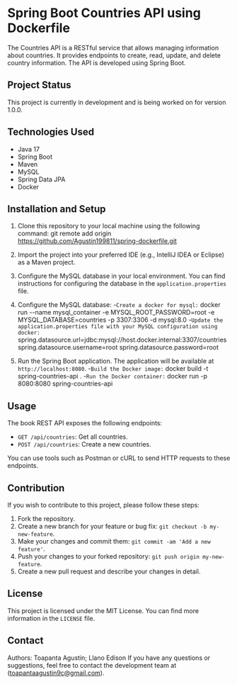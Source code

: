 # Spring Boot Countries API using Dockerfile

The Countries API is a RESTful service that allows managing information about countries. It provides endpoints to create, read, update, and delete country information. The API is developed using Spring Boot.

## Project Status

This project is currently in development and is being worked on for version 1.0.0.

## Technologies Used

- Java 17
- Spring Boot
- Maven
- MySQL
- Spring Data JPA
- Docker

## Installation and Setup

1. Clone this repository to your local machine using the following command:
git remote add origin https://github.com/Agustin199811/spring-dockerfile.git

2. Import the project into your preferred IDE (e.g., IntelliJ IDEA or Eclipse) as a Maven project.

3. Configure the MySQL database in your local environment. You can find instructions for configuring the database in the `application.properties` file.
4. Configure the MySQL database:
-`Create a docker for mysql:`
docker run --name mysql_container -e MYSQL_ROOT_PASSWORD=root -e MYSQL_DATABASE=countries -p 3307:3306 -d mysql:8.0
-`Update the application.properties file with your MySQL configuration using docker:`
spring.datasource.url=jdbc:mysql://host.docker.internal:3307/countries
spring.datasource.username=root
spring.datasource.password=root

5. Run the Spring Boot application. The application will be available at `http://localhost:8080`.
-`Build the Docker image:`
docker build -t spring-countries-api .
-`Run the Docker container:`
docker run -p 8080:8080 spring-countries-api

## Usage

The book REST API exposes the following endpoints:

- `GET /api/countries`: Get all countries.
- `POST /api/countries`: Create a new countries.

You can use tools such as Postman or cURL to send HTTP requests to these endpoints.

## Contribution

If you wish to contribute to this project, please follow these steps:

1. Fork the repository.
2. Create a new branch for your feature or bug fix: `git checkout -b my-new-feature`.
3. Make your changes and commit them: `git commit -am 'Add a new feature'`.
4. Push your changes to your forked repository: `git push origin my-new-feature`.
5. Create a new pull request and describe your changes in detail.

## License

This project is licensed under the MIT License. You can find more information in the `LICENSE` file.

## Contact
Authors: Toapanta Agustin; Llano Edison
If you have any questions or suggestions, feel free to contact the development team at (toapantaagustin9c@gmail.com).